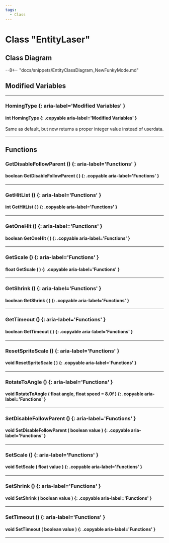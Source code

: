 ```yaml
---
tags:
  - Class
---
```

# Class "EntityLaser"

## Class Diagram
--8<-- "docs/snippets/EntityClassDiagram_NewFunkyMode.md"
## Modified Variables
___
### HomingType {: aria-label='Modified Variables' }
#### int HomingType  {: .copyable aria-label='Modified Variables' }
Same as default, but now returns a proper integer value instead of userdata.

___

## Functions

### GetDisableFollowParent () {: aria-label='Functions' }
#### boolean GetDisableFollowParent ( ) {: .copyable aria-label='Functions' }

___
### GetHitList () {: aria-label='Functions' }
#### int GetHitList ( ) {: .copyable aria-label='Functions' }

___
### GetOneHit () {: aria-label='Functions' }
#### boolean GetOneHit ( ) {: .copyable aria-label='Functions' }

___
### GetScale () {: aria-label='Functions' }
#### float GetScale ( ) {: .copyable aria-label='Functions' }

___
### GetShrink () {: aria-label='Functions' }
#### boolean GetShrink ( ) {: .copyable aria-label='Functions' }

___
### GetTimeout () {: aria-label='Functions' }
#### boolean GetTimeout ( ) {: .copyable aria-label='Functions' }

___
### ResetSpriteScale () {: aria-label='Functions' }
#### void ResetSpriteScale ( ) {: .copyable aria-label='Functions' }

___
### RotateToAngle () {: aria-label='Functions' }
#### void RotateToAngle ( float angle, float speed = 8.0f ) {: .copyable aria-label='Functions' }

___
### SetDisableFollowParent () {: aria-label='Functions' }
#### void SetDisableFollowParent ( boolean value ) {: .copyable aria-label='Functions' }

___
### SetScale () {: aria-label='Functions' }
#### void SetScale ( float value ) {: .copyable aria-label='Functions' }

___
### SetShrink () {: aria-label='Functions' }
#### void SetShrink ( boolean value ) {: .copyable aria-label='Functions' }

___
### SetTimeout () {: aria-label='Functions' }
#### void SetTimeout ( boolean value ) {: .copyable aria-label='Functions' }

___